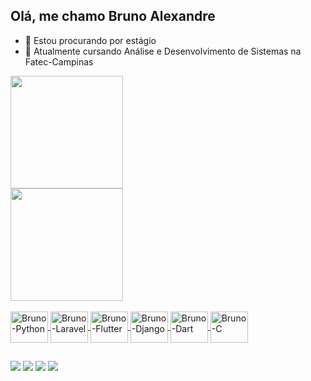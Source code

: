 <link rel="stylesheet" href="https://cdn.jsdelivr.net/gh/devicons/devicon@v2.14.0/devicon.min.css">

## Olá, me chamo Bruno Alexandre

- 👀 Estou procurando por estágio
- 🌱 Atualmente cursando Análise e Desenvolvimento de Sistemas na Fatec-Campinas

<div>
  <a href="https://github.com/brunowalex">
  <img height="180em" src="https://github-readme-stats.vercel.app/api?username=brunowalex&show_icons=true&theme=dark&include_all_commits-true&count_private-true"/><br>
  <img height="180em" src="https://github-readme-stats.vercel.app/api/top-langs/?username=brunowalex&layout=compact&langs_count=16&theme=dark"/>
</div>

<div style="display: inline_block"><br>
  <img align="center" alt="Bruno-Python" height="50" width="60" src="https://cdn.jsdelivr.net/gh/devicons/devicon/icons/python/python-original-wordmark.svg" />
  <img align="center" alt="Bruno-Laravel" height="50" width="60" src="https://cdn.jsdelivr.net/gh/devicons/devicon/icons/laravel/laravel-plain-wordmark.svg" />
  <img align="center" alt="Bruno-Flutter" height="50" width="60" src="https://cdn.jsdelivr.net/gh/devicons/devicon/icons/flutter/flutter-original.svg" />
  <img align="center" alt="Bruno-Django" height="50" width="60" src="https://cdn.jsdelivr.net/gh/devicons/devicon/icons/django/django-original.svg" />
  <img align="center" alt="Bruno-Dart" height="50" width="60" src="https://cdn.jsdelivr.net/gh/devicons/devicon/icons/dart/dart-original.svg" />
  <img align="center" alt="Bruno-C" height="50" width="60" src="https://cdn.jsdelivr.net/gh/devicons/devicon/icons/c/c-original.svg" />
</div>

##

<div><a href="https://instagram.com/brunowalex" target="_blank"><img src="https://img.shields.io/badge/-Instagram-%23E4405F?style=for-the-badge&logo=instagram&logoColor=white" target="_blank"></a>
 	<a href="https://www.twitch.tv/brunnow_" target="_blank"><img src="https://img.shields.io/badge/Twitch-9146FF?style=for-the-badge&logo=twitch&logoColor=white" target="_blank"></a>
  <a href="#" target="_blank"><img src="https://img.shields.io/badge/Discord-7289DA?style=for-the-badge&logo=discord&logoColor=white" target="_blank"></a> 
 <a href="https://www.linkedin.com/in/bruno-alexandre-b112b592/" target="_blank"><img src="https://img.shields.io/badge/-LinkedIn-%230077B5?style=for-the-badge&logo=linkedin&logoColor=white" target="_blank"></a>   
</div>
